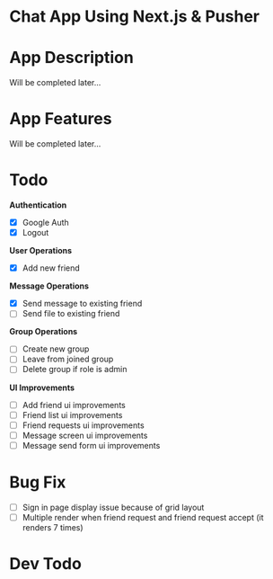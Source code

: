 # Chat App Using Next.js & Pusher

# App Description
Will be completed later...

# App Features
Will be completed later...

# Todo
**Authentication**
- [x] Google Auth
- [x] Logout

**User Operations**
- [x] Add new friend

**Message Operations**
- [x] Send message to existing friend
- [ ] Send file to existing friend

**Group Operations**
- [ ] Create new group
- [ ] Leave from joined group
- [ ] Delete group if role is admin

**UI Improvements**
- [ ] Add friend ui improvements
- [ ] Friend list ui improvements
- [ ] Friend requests ui improvements
- [ ] Message screen ui improvements
- [ ] Message send form ui improvements

# Bug Fix
- [ ] Sign in page display issue because of grid layout
- [ ] Multiple render when friend request and friend request accept (it renders 7 times)

# Dev Todo